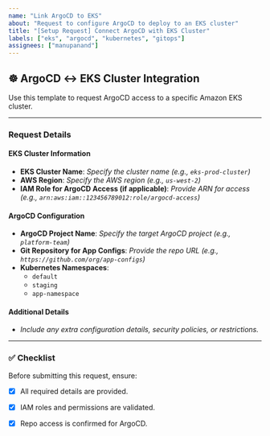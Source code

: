 ```yaml
---
name: "Link ArgoCD to EKS"
about: "Request to configure ArgoCD to deploy to an EKS cluster"
title: "[Setup Request] Connect ArgoCD with EKS Cluster"
labels: ["eks", "argocd", "kubernetes", "gitops"]
assignees: ["manupanand"]
---
```


## ☸️ ArgoCD ↔️ EKS Cluster Integration  
Use this template to request ArgoCD access to a specific Amazon EKS cluster.

---

### Request Details  

#### EKS Cluster Information  
- **EKS Cluster Name**: _Specify the cluster name (e.g., `eks-prod-cluster`)_  
- **AWS Region**: _Specify the AWS region (e.g., `us-west-2`)_  
- **IAM Role for ArgoCD Access (if applicable)**: _Provide ARN for access (e.g., `arn:aws:iam::123456789012:role/argocd-access`)_  

#### ArgoCD Configuration  
- **ArgoCD Project Name**: _Specify the target ArgoCD project (e.g., `platform-team`)_  
- **Git Repository for App Configs**: _Provide the repo URL (e.g., `https://github.com/org/app-configs`)_  
- **Kubernetes Namespaces**:  
  - `default`  
  - `staging`  
  - `app-namespace`  

#### Additional Details  
- _Include any extra configuration details, security policies, or restrictions._  

---

### ✅ Checklist  
Before submitting this request, ensure:  
- [x] All required details are provided.  
- [x] IAM roles and permissions are validated.  
- [x] Repo access is confirmed for ArgoCD.  

